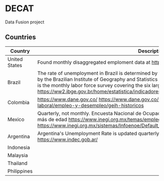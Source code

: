 # DECAT
Data Fusion project

## Countries
| Country       	| Description 	|
|---------------	|-------------	|
| United States 	| Found monthly disaggregated emploment data at https://www.bls.gov/lau/ |
| Brazil        	| The rate of unemployment in Brazil is determined by the Monthly Employment Survey, coordinated by the Brazilian Institute of Geography and Statistics [IBGE](https://www.ibge.gov.br). The Pesquisa Mensal de Emprego (PME) is the monthly labor force survey covering the six largest Brazilian cities. See https://ww2.ibge.gov.br/home/estatistica/indicadores/trabalhoerendimento/pme_nova/default.shtm |
| Colombia      	|https://www.dane.gov.co/    	https://www.dane.gov.co/index.php/estadisticas-por-tema/mercado-laboral/empleo-y-desempleo/geih-historicos|
| Mexico        	| Quarterly, not monthly. Encuesta Nacional de Ocupación y Empleo (ENOE), población de 15 años y más de edad https://www.inegi.org.mx/temas/empleo/      https://www.inegi.org.mx/sistemas/Infoenoe/Default_15mas.aspx|
| Argentina     	| Argentina's Unemployment Rate is updated quarterly for 31 urban agglomerates https://www.indec.gob.ar/|
| Indonesia     	|             	|
| Malaysia      	|             	|
| Thailand      	|             	|
| Philippines    	|             	|
